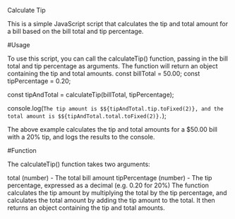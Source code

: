 Calculate Tip

This is a simple JavaScript script that calculates the tip and total amount for a bill based on the bill total and tip percentage.

#Usage

To use this script, you can call the calculateTip() function, passing in the bill total and tip percentage as arguments. The function will return an object containing the tip and total amounts.
const billTotal = 50.00;
const tipPercentage = 0.20;

const tipAndTotal = calculateTip(billTotal, tipPercentage);

console.log(`The tip amount is $${tipAndTotal.tip.toFixed(2)}, and the total amount is $${tipAndTotal.total.toFixed(2)}.`);


The above example calculates the tip and total amounts for a $50.00 bill with a 20% tip, and logs the results to the console.

#Function

The calculateTip() function takes two arguments:

total (number) - The total bill amount
tipPercentage (number) - The tip percentage, expressed as a decimal (e.g. 0.20 for 20%)
The function calculates the tip amount by multiplying the total by the tip percentage, and calculates the total amount by adding the tip amount to the total. It then returns an object containing the tip and total amounts.

